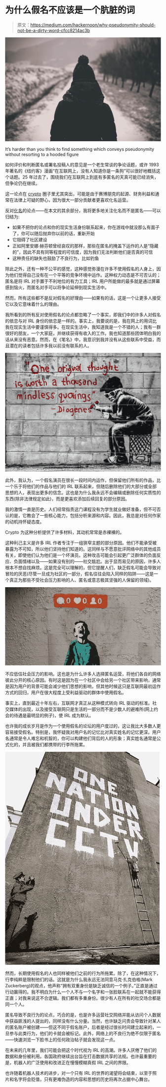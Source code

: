 # 为什么假名不应该是一个肮脏的词

> 原文：<https://medium.com/hackernoon/why-pseudonymity-should-not-be-a-dirty-word-cfcc8214ac3b>

![](img/804bef8e7f0dbb432b18147028b2e090.png)

It’s harder than you think to find something which conveys pseudonymity without resorting to a hooded figure

如何评价和判断匿名或署名投稿人的意见是一个老生常谈的争论话题，或许 1993 年著名的《纽约客》漫画“在互联网上，没有人知道你是一条狗”可以很好地概括这个话题。25 年过去了，围绕我们在互联网上到底有多匿名的天真可能已经消失，但争论仍在继续。

这一论点在 [crypto](https://hackernoon.com/tagged/crypto) 圈子里尤其突出，可能是由于赛博朋克的起源、财务利益和通常在法律上可疑的野心，因为很大一部分贡献者更喜欢化名运营。

反对[化名](https://hackernoon.com/tagged/pseudonymity)的论点——在本文的其余部分，我将更多地关注化名而不是匿名——可以归结为:

*   如果不把你的论点和你的现实生活身份联系起来，你在游戏中就没那么有面子了，你可以随后抛弃你以前的话，重新开始
*   它阻碍了社区建设
*   正如阿里安娜·赫芬顿曾经哀叹的那样，那些在匿名的掩盖下运作的人是“隐藏的”，因此不具有同等程度的可信度，因为我们无法判断他们是否真的可信
*   这种责任的缺失也鼓励了不良行为，比如钓鱼

除此之外，还有一种不公平的感觉，这种感觉弥漫在许多不使用假名的人身上，因为他们觉得自己没有在一个平等的竞争环境中运作。这种权力动态是不可否认的；匿名是将 IRL 对手置于不利地位的有力工具；IRL 用户所能做的最多就是通过屏幕感到恼火，而匿名对手可以将争论延伸到现实生活中。

然而，所有这些都不是反对假名的好理由——如果有的话，这是一个让更多人接受它以及它意味着什么的理由。

我所看到的所有反对使用假名的论点都忽略了一个事实，即我们中的许多人对假名的依恋与对 IRL 身份的依恋是一样的。事实上，我要说的是，我在网上的用词比我在现实生活中要谨慎得多。在现实生活中，我知道我是一个不错的人；我有一群很好的朋友，一个大家庭，并继续获得有收入的工作。我也知道那些团体明白我的话从来没有恶意。然而，在《笔名》中，我意识到我并没有从这些联系中受益，而且潜在的读者包括许多我以前没有联系的人。

![](img/cacba1338720785e1bc6aade4d1f7880.png)

此外，我认为，一个假名演员在很长一段时间内运作，但保留他们所有的作品，比一个乐于将他们的作品与他们的 IRL 联系起来，但随后删除他们的大部分或全部思想的人，表现出更多的信念。这也是为什么我永远不会编辑或删除任何实质性的东西(除非法律规定如此)，而是更喜欢添加后续回复的部分原因。

我的激情一直是历史。人们经常指责这门课程没有为学生就业做好准备，但不可否认的是，它教会了一些核心能力，包括分析来源和内容。因此，我总是对任何作家的动机持怀疑态度。

Crypto 为这种分析提供了许多材料，其动机常常是赤裸裸的。

这种利己主义是许多 IRL 作者专注于一组狭窄主题的部分原因。他们不能承受被暴露为不可知，所以他们坚持他们知道的。这同样与不愿意批评网络中的其他成员有关，即使他们认为他们是一个坏演员。这种攻击可能会引起更广泛群体的负面反应、负面情绪以及——如果没有别的——社交尴尬。出于显而易见的原因，许多人根本不想自找麻烦。这是完全可以理解的，但它提醒人们，缺乏假名可能会导致对冒险的厌恶(尽管一旦成为社区的一部分，假名往往会陷入同样的陷阱——这是一个真正为那些不受社会压力影响的人、匿名或意志极其坚强的人保留的领域)。

![](img/631fa9080a19528860d42e8943fb9b72.png)

不应低估社会压力的影响。这也是为什么许多人选择匿名运营，将他们各自的网络彼此分开的核心原因。有时这是因为在一个社区中会给另一个社区带来影响，通常是因为用户的背景可能会减少他们思想的影响，但其他时候这只是互联网最初运作方式的回归，用户在很大程度上受利益驱动的群体中使用假名。

事实上，直到最近十年左右，互联网才真正从这种模式转向 IRL 驱动的标准。社交媒体的出现，以及接受互联网只是生活的一部分而不是少数人的避难所(网上约会的待遇是最明显的例子)，使 IRL 成为默认。

也许我的成长岁月是作为一个使用假名的论坛的用户度过的，这让我比大多数人更容易接受假名。特别是，我怀疑我对用户名的记忆比对真实姓名的记忆更深。用户名通常是令人难忘和机智的，你可以构建他们背后的人的形象；真实姓名通常是公式化的，并且被我们都携带的行李所拖累。

![](img/f60f11c33eb507ac594e7be9ed9eb05d.png)

然而，长期使用假名的人也同样被他们之前的行为所拖累。除了，在这种情况下，行李纯粹是限制他们的话。这就是为什么我永远无法同意马克·扎克伯格(Mark Zuckerberg)的观点，他声称“拥有双重身份是缺乏诚信的一个例子。”正直是通过行动赢得的。我不明白为什么一个人不与一个名字和一张脸联系在一起就不能获得正直；对我来说这不合逻辑。我们都有多重身份。很少有人在所有的社交场合都是同一个人。

匿名导致不良行为的论点，巧合的是，也是许多运营社交网络并能从访问个人数据中获益匪浅的人提出的，同样没有什么分量。当然，也许缺乏问责会导致针对某人的匿名账户被创建——但这不同于假名账户，后者是经过很长时间建立起来的，一旦参与此类行为，他们的卡就会被标记。此外，网络上的不良行为绝不仅限于匿名——快速浏览一下脸书上的任何政治帖子就会发现这一点。

在未来的几年里，我们可能会把这个时代视为 IRL 的高潮。许多人厌倦了他们的数据和身份被利用。各国政府继续出台旨在打击数据共享的法规。也许最重要的是，机器人的广泛使用和改进正在慢慢模糊真假 IRL 之间的界限。

也许随着机器人技术的进步，对一个只有 IRL 的世界的渴望将会结束，以至于照片和名字将会贬值，只有更难伪造的内容和思想的历史将再次占据中心舞台。